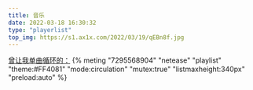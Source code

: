 ```yaml
---
title: 音乐
date: 2022-03-18 16:30:32
type: "playerlist"
top_img: https://s1.ax1x.com/2022/03/19/qEBn8f.jpg
---
```

[曾让我单曲循环的：](https://music.163.com/#/my/m/music/playlist?id=7295568904)
{% meting "7295568904" "netease" "playlist" "theme:#FF4081" "mode:circulation" "mutex:true" "listmaxheight:340px" "preload:auto" %}